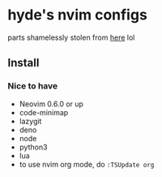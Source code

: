 # hyde's nvim configs

parts shamelessly stolen from [here](https://github.com/LunarVim/Neovim-from-scratch/tree/master/lua/user) lol


## Install

### Nice to have
- Neovim 0.6.0 or up
- code-minimap
- lazygit
- deno
- node
- python3
- lua
- to use nvim org mode, do `:TSUpdate org`
